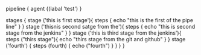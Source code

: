 pipeline {
  agent {(labal 'test')
    }
  
  stages {
    stage ('this is first stage'){
      steps {
        echo "this is the first of the pipe line"
        }
     }
  stage ('thisnis second satge from the'){
    steps {
      echo "this is second stage from the jenkins"
      }
     }
    stage ('this is third stage from the jenkins'){
      steps ("thirs stage"){
        echo "thirs stage from the git and github"
        }
       }
      stage ('fourth') {
        steps (fourth) {
          echo ("fourth")
          }
      }
  }
}

